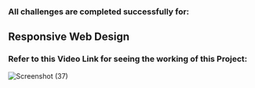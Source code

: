 <h3>All challenges are completed successfully for: </h3><h2>Responsive Web Design</h2>

<h3>Refer to this Video Link for seeing the working of this Project: </h3>

![Screenshot (37)](https://user-images.githubusercontent.com/80219842/180602810-db7e7968-0735-4290-aacb-4f93fd171005.png)
